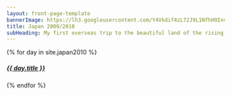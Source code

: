 ```yaml
---
layout: front-page-template
bannerImage: https://lh3.googleusercontent.com/Y4Vkdif4zL72J9L1NfhHOInozpIDrcgYZgBSmYyF27qNWSuZaMdP2jhOGNk5YYuHfHsjJMxz81-_R4M2sChc0K4dek1jXv2Yq4EBnX2gE3N_CstA2p42WTiVwF6AxSe4Ir3w2g
title: Japan 2009/2010
subHeading: My first overseas trip to the beautiful land of the rising sun. I travelled in a group of 6 mostly around Tokyo and a few days trips out. Amazing time.
---
```


<div class="text-uppercase adventure-list experience">
  {% for day in site.japan2010 %}
    <div class="col-md-6 col-sm-6 animated fadeInUp" data-wow-delay="0.1s" data-wow-duration="1s">
      <a href="{{day.url | prepend: site.baseurl}}">
        <img src="{{ day.bannerImage }}"  alt="" class="img-responsive">
        <div class="overlay-lnk text-uppercase text-center">
          <i class="icon icon-streetsign"></i>
          <h5>{{ day.title }}</h5>
        </div>
      </a>
    </div>
  {% endfor %}
</div>
